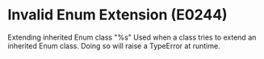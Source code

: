 # Invalid Enum Extension (E0244)

Extending inherited Enum class "%s" Used when a class tries to extend an
inherited Enum class. Doing so will raise a TypeError at runtime.
